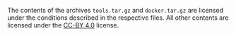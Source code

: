 The contents of the archives `tools.tar.gz` and `docker.tar.gz` are licensed under the conditions described in the respective files.
All other contents  are licensed under the [CC-BY 4.0](http://creativecommons.org/licenses/by/4.0/) license.
